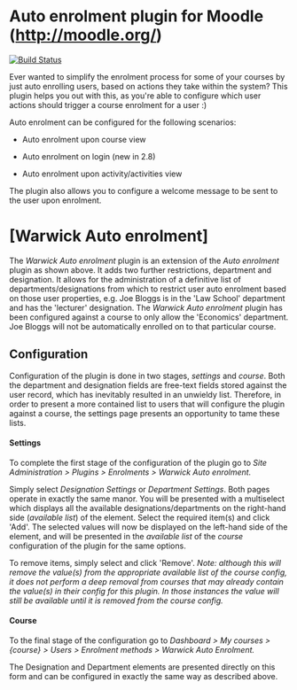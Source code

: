 Auto enrolment plugin for Moodle (http://moodle.org/)
=====================================================

[![Build Status](https://travis-ci.org/bynare/moodle-enrol_warwickauto.svg?branch=master)](https://travis-ci.org/bynare/moodle-enrol_warwickauto)

Ever wanted to simplify the enrolment process for some of your courses by just auto enrolling users, based on actions they take within the system? This plugin helps you out with this, as you're able to configure which user actions should trigger a course enrolment for a user :)

Auto enrolment can be configured for the following scenarios:

* Auto enrolment upon course view

* Auto enrolment on login (new in 2.8)

* Auto enrolment upon activity/activities view

The plugin also allows you to configure a welcome message to be sent to the user upon enrolment.

# [Warwick Auto enrolment]

The _Warwick Auto enrolment_ plugin is an extension of the _Auto enrolment_ plugin as shown above. It adds two further restrictions, department and designation. It allows for the administration of a definitive list of departments/designations from which to restrict user auto enrolment based on those user properties, e.g. Joe Bloggs is in the 'Law School' department and has the 'lecturer' designation. The _Warwick Auto enrolment_ plugin has been configured against a course to only allow the 'Economics' department. Joe Bloggs will not be automatically enrolled on to that particular course.

## Configuration
Configuration of the plugin is done in two stages, _settings_ and _course_. Both the department and designation fields are free-text fields stored against the user record, which has inevitably resulted in an unwieldy list. Therefore, in order to present a more contained list to users that will configure the plugin against a course, the settings page presents an opportunity to tame these lists.

#### Settings

To complete the first stage of the configuration of the plugin go to _Site Administration > Plugins > Enrolments > Warwick Auto enrolment._

Simply select _Designation Settings_ or _Department Settings_. Both pages operate in exactly the same manor. You will be presented with a multiselect which displays all the available designations/departments on the right-hand side (_available list_) of the element. Select the required item(s) and click 'Add'. The selected values will now be displayed on the left-hand side of the element, and will be presented in the _available list_ of the _course_ configuration of the plugin for the same options.

To remove items, simply select and click 'Remove'. _Note: although this will remove the value(s) from the appropriate available list of the course config, it does not perform a deep removal from courses that may already contain the value(s) in their config for this plugin. In those instances the value will still be available until it is removed from the course config._

#### Course

To the final stage of the configuration go to _Dashboard > My courses > {course} > Users > Enrolment methods > Warwick Auto Enrolment._

The Designation and Department elements are presented directly on this form and can be configured in exactly the same way as described above.
